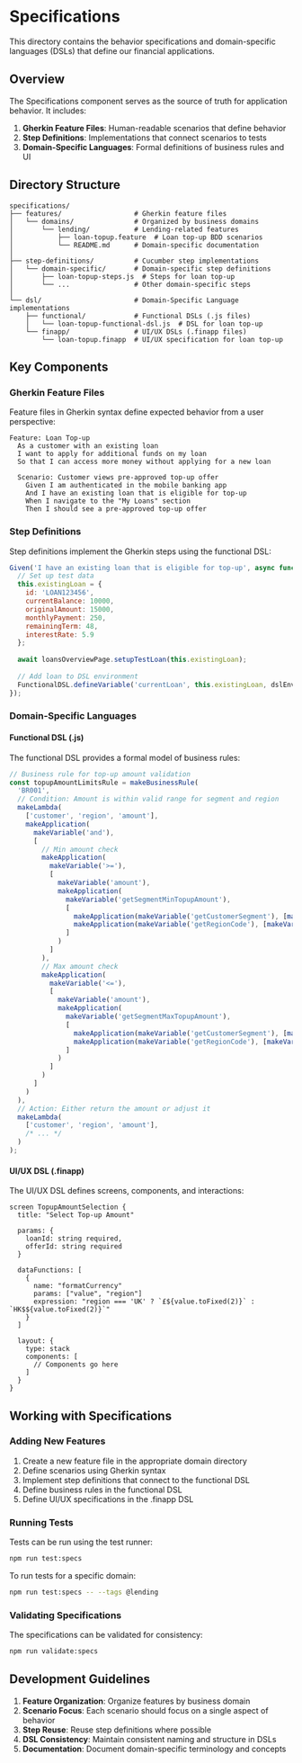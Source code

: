 # Specifications

This directory contains the behavior specifications and domain-specific languages (DSLs) that define our financial applications.

## Overview

The Specifications component serves as the source of truth for application behavior. It includes:

1. **Gherkin Feature Files**: Human-readable scenarios that define behavior
2. **Step Definitions**: Implementations that connect scenarios to tests
3. **Domain-Specific Languages**: Formal definitions of business rules and UI

## Directory Structure

```
specifications/
├── features/                  # Gherkin feature files
│   └── domains/               # Organized by business domains
│       └── lending/           # Lending-related features
│           ├── loan-topup.feature  # Loan top-up BDD scenarios
│           └── README.md      # Domain-specific documentation
│
├── step-definitions/          # Cucumber step implementations
│   └── domain-specific/       # Domain-specific step definitions
│       ├── loan-topup-steps.js  # Steps for loan top-up
│       └── ...                # Other domain-specific steps
│
└── dsl/                       # Domain-Specific Language implementations
    ├── functional/            # Functional DSLs (.js files)
    │   └── loan-topup-functional-dsl.js  # DSL for loan top-up
    └── finapp/                # UI/UX DSLs (.finapp files)
        └── loan-topup.finapp  # UI/UX specification for loan top-up
```

## Key Components

### Gherkin Feature Files

Feature files in Gherkin syntax define expected behavior from a user perspective:

```gherkin
Feature: Loan Top-up
  As a customer with an existing loan
  I want to apply for additional funds on my loan
  So that I can access more money without applying for a new loan

  Scenario: Customer views pre-approved top-up offer
    Given I am authenticated in the mobile banking app
    And I have an existing loan that is eligible for top-up
    When I navigate to the "My Loans" section
    Then I should see a pre-approved top-up offer
```

### Step Definitions

Step definitions implement the Gherkin steps using the functional DSL:

```javascript
Given('I have an existing loan that is eligible for top-up', async function() {
  // Set up test data
  this.existingLoan = {
    id: 'LOAN123456',
    currentBalance: 10000,
    originalAmount: 15000,
    monthlyPayment: 250,
    remainingTerm: 48,
    interestRate: 5.9
  };
  
  await loansOverviewPage.setupTestLoan(this.existingLoan);
  
  // Add loan to DSL environment
  FunctionalDSL.defineVariable('currentLoan', this.existingLoan, dslEnvironment);
});
```

### Domain-Specific Languages

#### Functional DSL (.js)

The functional DSL provides a formal model of business rules:

```javascript
// Business rule for top-up amount validation
const topupAmountLimitsRule = makeBusinessRule(
  'BR001',
  // Condition: Amount is within valid range for segment and region
  makeLambda(
    ['customer', 'region', 'amount'],
    makeApplication(
      makeVariable('and'),
      [
        // Min amount check
        makeApplication(
          makeVariable('>='),
          [
            makeVariable('amount'),
            makeApplication(
              makeVariable('getSegmentMinTopupAmount'),
              [
                makeApplication(makeVariable('getCustomerSegment'), [makeVariable('customer')]), 
                makeApplication(makeVariable('getRegionCode'), [makeVariable('region')])
              ]
            )
          ]
        ),
        // Max amount check
        makeApplication(
          makeVariable('<='),
          [
            makeVariable('amount'),
            makeApplication(
              makeVariable('getSegmentMaxTopupAmount'),
              [
                makeApplication(makeVariable('getCustomerSegment'), [makeVariable('customer')]), 
                makeApplication(makeVariable('getRegionCode'), [makeVariable('region')])
              ]
            )
          ]
        )
      ]
    )
  ),
  // Action: Either return the amount or adjust it
  makeLambda(
    ['customer', 'region', 'amount'],
    /* ... */
  )
);
```

#### UI/UX DSL (.finapp)

The UI/UX DSL defines screens, components, and interactions:

```
screen TopupAmountSelection {
  title: "Select Top-up Amount"
  
  params: {
    loanId: string required,
    offerId: string required
  }
  
  dataFunctions: [
    {
      name: "formatCurrency"
      params: ["value", "region"]
      expression: "region === 'UK' ? `£${value.toFixed(2)}` : `HK$${value.toFixed(2)}`"
    }
  ]
  
  layout: {
    type: stack
    components: [
      // Components go here
    ]
  }
}
```

## Working with Specifications

### Adding New Features

1. Create a new feature file in the appropriate domain directory
2. Define scenarios using Gherkin syntax
3. Implement step definitions that connect to the functional DSL
4. Define business rules in the functional DSL
5. Define UI/UX specifications in the .finapp DSL

### Running Tests

Tests can be run using the test runner:

```bash
npm run test:specs
```

To run tests for a specific domain:

```bash
npm run test:specs -- --tags @lending
```

### Validating Specifications

The specifications can be validated for consistency:

```bash
npm run validate:specs
```

## Development Guidelines

1. **Feature Organization**: Organize features by business domain
2. **Scenario Focus**: Each scenario should focus on a single aspect of behavior
3. **Step Reuse**: Reuse step definitions where possible
4. **DSL Consistency**: Maintain consistent naming and structure in DSLs
5. **Documentation**: Document domain-specific terminology and concepts 